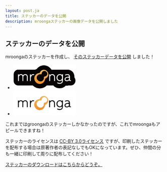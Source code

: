 ```yaml
---
layout: post.ja
title: ステッカーのデータを公開
description: mroongaステッカーの画像データを公開しました
---
```

## ステッカーのデータを公開

mroongaのステッカーを作成し、 [そのステッカーデータを公開](/ja/sticker/)
しました！

-   ![mroongaステッカー（黒）](/images/stickers/mroonga-sticker-black.png "mroongaステッカー（黒）")
-   ![mroongaステッカー（白）](/images/stickers/mroonga-sticker-white.png "mroongaステッカー（白）")

これまではgroongaのステッカーしかなかったのですが、これでmroongaもアピールできますね！

ステッカーのライセンスは [CC-BY
3.0ライセンス](http://creativecommons.org/licenses/by/3.0/deed.ja)
ですが、印刷したステッカーを配布する場合は原著作者の表記なしでもOKになっています。ぜひ、仲間の分も一緒に印刷して周りに配布してください！

[ステッカーのダウンロードはこちらからどうぞ。](/ja/sticker/)
